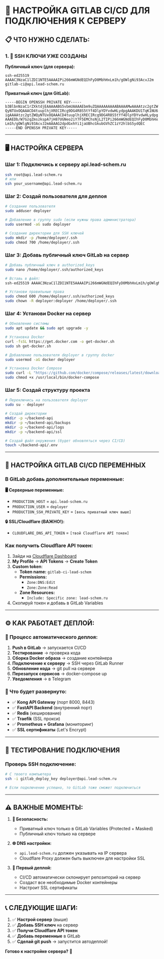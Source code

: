 # 🚀 НАСТРОЙКА GITLAB CI/CD ДЛЯ ПОДКЛЮЧЕНИЯ К СЕРВЕРУ

## 📋 **ЧТО НУЖНО СДЕЛАТЬ:**

### **1. 🔑 SSH КЛЮЧИ УЖЕ СОЗДАНЫ**

**Публичный ключ (для сервера):**
```
ssh-ed25519 AAAAC3NzaC1lZDI1NTE5AAAAIPi266mWGNdEQIhFyD0MbhHxLm1h/gOWlgNi93AcvJ2m gitlab-ci@api.lead-schem.ru
```

**Приватный ключ (для GitLab):**
```
-----BEGIN OPENSSH PRIVATE KEY-----
b3BlbnNzaC1rZXktdjEAAAAABG5vbmUAAAAEbm9uZQAAAAAAAAABAAAAMwAAAAtzc2gtZW
QyNTUxOQAAACD4tuuplhjXRECIRcg9DG4R8S5tYf4DlpYDYvdwHLydpgAAAKDU1TqK1NU6
igAAAAtzc2gtZWQyNTUxOQAAACD4tuuplhjXRECIRcg9DG4R8S5tYf4DlpYDYvdwHLydpg
AAAEDb/W7GzqZmszkspA7jH87UGNeo2iY7F5EMChsNjL2TIPi266mWGNdEQIhFyD0MbhHx
Lm1h/gOWlgNi93AcvJ2mAAAAG2dpdGxhYi1jaUBhcGkubGVhZC1zY2hlbS5ydQEC
-----END OPENSSH PRIVATE KEY-----
```

---

## 🖥️ **НАСТРОЙКА СЕРВЕРА**

### **Шаг 1: Подключись к серверу api.lead-schem.ru**
```bash
ssh root@api.lead-schem.ru
# или 
ssh your_username@api.lead-schem.ru
```

### **Шаг 2: Создай пользователя для деплоя**
```bash
# Создание пользователя
sudo adduser deployer

# Добавление в группу sudo (если нужны права администратора)
sudo usermod -aG sudo deployer

# Создание директории для SSH ключей
sudo mkdir -p /home/deployer/.ssh
sudo chmod 700 /home/deployer/.ssh
```

### **Шаг 3: Добавь публичный ключ GitLab на сервер**
```bash
# Добавь публичный ключ в authorized_keys
sudo nano /home/deployer/.ssh/authorized_keys

# Вставь в файл:
ssh-ed25519 AAAAC3NzaC1lZDI1NTE5AAAAIPi266mWGNdEQIhFyD0MbhHxLm1h/gOWlgNi93AcvJ2m gitlab-ci@api.lead-schem.ru

# Установи правильные права
sudo chmod 600 /home/deployer/.ssh/authorized_keys
sudo chown -R deployer:deployer /home/deployer/.ssh
```

### **Шаг 4: Установи Docker на сервер**
```bash
# Обновление системы
sudo apt update && sudo apt upgrade -y

# Установка Docker
curl -fsSL https://get.docker.com -o get-docker.sh
sudo sh get-docker.sh

# Добавление пользователя deployer в группу docker
sudo usermod -aG docker deployer

# Установка Docker Compose
sudo curl -L "https://github.com/docker/compose/releases/latest/download/docker-compose-$(uname -s)-$(uname -m)" -o /usr/local/bin/docker-compose
sudo chmod +x /usr/local/bin/docker-compose
```

### **Шаг 5: Создай структуру проекта**
```bash
# Переключись на пользователя deployer
sudo su - deployer

# Создай директории
mkdir -p ~/backend-api
mkdir -p ~/backend-api/backups
mkdir -p ~/backend-api/logs
mkdir -p ~/backend-api/ssl

# Создай файл окружения (будет обновляться через CI/CD)
touch ~/backend-api/.env
```

---

## 🦊 **НАСТРОЙКА GITLAB CI/CD ПЕРЕМЕННЫХ**

### **В GitLab добавь дополнительные переменные:**

**🖥️ Серверные переменные:**
- `PRODUCTION_HOST` = `api.lead-schem.ru`
- `PRODUCTION_USER` = `deployer`
- `PRODUCTION_SSH_PRIVATE_KEY` = `[весь приватный ключ выше]`

**🔒 SSL/Cloudflare (ВАЖНО!):**
- `CLOUDFLARE_DNS_API_TOKEN` = `[твой Cloudflare API токен]`

### **Как получить Cloudflare API токен:**

1. Зайди на [Cloudflare Dashboard](https://dash.cloudflare.com/)
2. **My Profile** → **API Tokens** → **Create Token**
3. **Custom token**:
   - **Token name:** `gitlab-ci-lead-schem`
   - **Permissions:** 
     - `Zone:DNS:Edit`
     - `Zone:Zone:Read`
   - **Zone Resources:** 
     - `Include: Specific zone: lead-schem.ru`
4. Скопируй токен и добавь в GitLab Variables

---

## ⚙️ **КАК РАБОТАЕТ ДЕПЛОЙ:**

### **🔄 Процесс автоматического деплоя:**

1. **Push в GitLab** → запускается CI/CD
2. **Тестирование** → проверка кода
3. **Сборка Docker образа** → создание контейнера
4. **Подключение к серверу** → SSH через GitLab Runner
5. **Обновление кода** → git pull на сервере
6. **Перезапуск сервисов** → docker-compose up
7. **Уведомления** → в Telegram

### **🚀 Что будет развернуто:**

- ✅ **Kong API Gateway** (порт 8000, 8443)
- ✅ **FastAPI Backend** (внутренний порт)
- ✅ **Redis** (кеширование)
- ✅ **Traefik** (SSL прокси)
- ✅ **Prometheus + Grafana** (мониторинг)
- ✅ **SSL сертификаты** (Let's Encrypt)

---

## 🔧 **ТЕСТИРОВАНИЕ ПОДКЛЮЧЕНИЯ**

### **Проверь SSH подключение:**
```bash
# С твоего компьютера
ssh -i gitlab_deploy_key deployer@api.lead-schem.ru

# Если подключение успешно, то GitLab тоже сможет подключиться
```

---

## ⚠️ **ВАЖНЫЕ МОМЕНТЫ:**

1. **🔐 Безопасность:**
   - Приватный ключ только в GitLab Variables (Protected + Masked)
   - Публичный ключ только на сервере

2. **🌐 DNS настройки:**
   - `api.lead-schem.ru` должен указывать на IP сервера
   - Cloudflare Proxy должен быть выключен для настройки SSL

3. **🚀 Первый деплой:**
   - CI/CD автоматически склонирует репозиторий на сервер
   - Создаст все необходимые Docker контейнеры
   - Настроит SSL сертификаты

---

## 📞 **СЛЕДУЮЩИЕ ШАГИ:**

1. ✅ **Настрой сервер** (выше)
2. ✅ **Добавь SSH ключ** на сервер
3. ✅ **Получи Cloudflare API токен**
4. ✅ **Добавь переменные** в GitLab
5. ✅ **Сделай git push** → запустится автодеплой!

**Готово к настройке сервера?** 🎯 